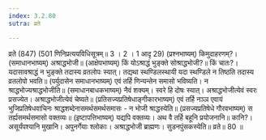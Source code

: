 ```yaml
---
index: 3.2.80
sutra: व्रते

---
```

 व्रते (847) (501 णिनिप्रत्ययविधिसूत्रम्॥ 3 । 2 । 1 आदृ 29) (प्रश्नभाष्यम्) किमुदाहरणम्?। (समाधानभाष्यम्) अश्राद्धभोजी॥ (आक्षेपभाष्यम्) किं योऽश्राद्धं भुङ्क्ते सोश्राद्धभोजी?॥ किं चातः?। यदासावश्राद्धं न भुङ्क्ते तदास्य व्रतलोपः स्यात्। तद्यथा स्थण्डिलस्थायी यदा स्थण्डिले न तिष्ठति तदास्य व्रतलोपो भवति॥ (पर्युदासेन समाधानभाष्यम्) एवं तर्हि णिन्यन्तेन समासो भविष्यति। न श्राद्धभोज्यश्राद्धभोजीति॥ (समाधानबाधकभाष्यम्) नैवं शक्यम्। स्वरे हि दोषः स्यात्। अश्राद्धभोजीत्येवं स्वरः प्रसज्येत। अश्राद्धभोजीत्येवं चेष्यते॥ (प्रतिसज्यप्रतिषेधाङ्गीकारभाष्यम्) एवं तर्हि नञ्ञ एवायं भुजिप्रतिषेधवाचिनः श्राद्धशब्देनासमर्थसमर्थसमासः - न भोजी श्राद्धस्येति॥ (प्रसज्यप्रतिषेधे गौरवभाष्यम्) स तर्ह्यसमर्थसमासो वक्तव्यः॥ (इष्टापत्तिभाष्यम्) यद्यपि वक्तव्यः। अथ वै तर्हि बहूनि प्रयोजनानि॥ कानि?। असूर्यंपश्यानि मुखानि। अपुनर्गेयाः श्लोकाः। अश्राद्धभोजी ब्राह्मणः। सुडनपुंसकस्येति॥ व्रते॥ 80 ॥ 